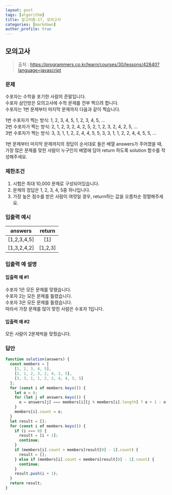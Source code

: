 ```yaml
---
layout: post
tags: [algorithm]
title: 알고리즘-17, 모의고사
categories: [markdown]
author_profile: true
---
```


## 모의고사

> 출처 : <https://programmers.co.kr/learn/courses/30/lessons/42840?language=javascript>

### 문제

수포자는 수학을 포기한 사람의 준말입니다.  
수포자 삼인방은 모의고사에 수학 문제를 전부 찍으려 합니다.  
수포자는 1번 문제부터 마지막 문제까지 다음과 같이 찍습니다.

1번 수포자가 찍는 방식: 1, 2, 3, 4, 5, 1, 2, 3, 4, 5, ...  
2번 수포자가 찍는 방식: 2, 1, 2, 3, 2, 4, 2, 5, 2, 1, 2, 3, 2, 4, 2, 5, ...  
3번 수포자가 찍는 방식: 3, 3, 1, 1, 2, 2, 4, 4, 5, 5, 3, 3, 1, 1, 2, 2, 4, 4, 5, 5, ...

1번 문제부터 마지막 문제까지의 정답이 순서대로 들은 배열 answers가 주어졌을 때,  
가장 많은 문제를 맞힌 사람이 누구인지 배열에 담아 return 하도록 solution 함수를 작성해주세요.

### 제한조건

1. 시험은 최대 10,000 문제로 구성되어있습니다.
2. 문제의 정답은 1, 2, 3, 4, 5중 하나입니다.
3. 가장 높은 점수를 받은 사람이 여럿일 경우, return하는 값을 오름차순 정렬해주세요.

### 입출력 예시

|   answers   | return  |
| :---------: | :-----: |
| [1,2,3,4,5] |   [1]   |
| [1,3,2,4,2] | [1,2,3] |

### 입출력 예 설명

#### 입출력 예 #1

수포자 1은 모든 문제를 맞혔습니다.  
수포자 2는 모든 문제를 틀렸습니다.  
수포자 3은 모든 문제를 틀렸습니다.  
따라서 가장 문제를 많이 맞힌 사람은 수포자 1입니다.

#### 입출력 예 #2

모든 사람이 2문제씩을 맞췄습니다.

### 답안

```javascript
function solution(answers) {
  const members = [
    [1, 2, 3, 4, 5],
    [2, 1, 2, 3, 2, 4, 2, 5],
    [3, 3, 1, 1, 2, 2, 4, 4, 5, 5]
  ];
  for (const i of members.keys()) {
    let o = 0;
    for (let j of answers.keys()) {
      o = answers[j] === members[i][j % members[i].length] ? o + 1 : o;
    }
    members[i].count = o;
  }
  let result = [];
  for (const i of members.keys()) {
    if (i === 0) {
      result = [i + 1];
      continue;
    }
    if (members[i].count > members[result[0] - 1].count) {
      result = [];
    } else if (members[i].count < members[result[0] - 1].count) {
      continue;
    }
    result.push(i + 1);
  }
  return result;
}
```
